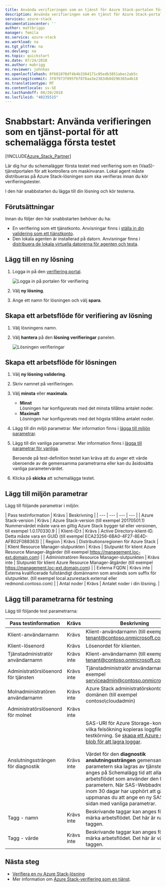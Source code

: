 ```yaml
---
title: Använda verifieringen som en tjänst för Azure Stack-portalen för att schemalägga första testet | Microsoft Docs
description: Använda verifieringen som en tjänst för Azure Stack-portalen för att schemalägga första testet.
services: azure-stack
documentationcenter: ''
author: mattbriggs
manager: femila
ms.service: azure-stack
ms.workload: na
ms.tgt_pltfrm: na
ms.devlang: na
ms.topic: quickstart
ms.date: 07/24/2018
ms.author: mabrigg
ms.reviewer: johnhas
ms.openlocfilehash: 0f681070df4b4b3384171c05edb3851abec2ab5c
ms.sourcegitcommit: 3f8f973f095f6f878aa3e2383db0d296365a4b18
ms.translationtype: MT
ms.contentlocale: sv-SE
ms.lasthandoff: 08/20/2018
ms.locfileid: "40235515"
---
```

# <a name="quickstart-use-the-validation-as-a-service-portal-to-schedule-your-first-test"></a>Snabbstart: Använda verifieringen som en tjänst-portal för att schemalägga första testet

[!INCLUDE[Azure_Stack_Partner](./includes/azure-stack-partner-appliesto.md)]

Lär dig hur du schemalägger första testet med verifiering som en (VaaS)-tjänstportalen för att kontrollera om maskinvaran. Lokal agent måste distribueras på Azure Stack-lösningen som ska verifieras innan du kör verifieringstester.

I den här snabbstarten du lägga till din lösning och kör testerna.

## <a name="prerequisites"></a>Förutsättningar

Innan du följer den här snabbstarten behöver du ha:
 - En verifiering som ett tjänstkonto. Anvisningar finns i [ställa in din validering som ett tjänstkonto](azure-stack-vaas-set-up-account.md).  
- Den lokala agenten är installerad på datorn. Anvisningar finns i [distribuera de lokala virtuella datorerna för agenten och testa](azure-stack-vaas-test-vm.md).

## <a name="add-a-new-solution"></a>Lägg till en ny lösning

1. Logga in på den [verifiering portal](https://azurestackvalidation.com).

    ![Logga in på portalen för verifiering](media/vaas_portalsignin.png)  

2. Välj **ny lösning**.
3. Ange ett namn för lösningen och välj **spara**.

## <a name="create-a-solution-validation-workflow"></a>Skapa ett arbetsflöde för verifiering av lösning

1. Välj lösningens namn.
2. Välj **hantera** på den **lösning verifieringar** panelen.

    ![Lösningen verifieringar](media/image2.png)

## <a name="create-a-solution-workflow"></a>Skapa ett arbetsflöde för lösningen

1. Välj **ny lösning validering**.
2. Skriv namnet på verifieringen.
3. Välj **minsta** eller **maximala**.  
    - **Minst**  
    Lösningen har konfigurerats med det minsta tillåtna antalet noder.  
    - **Maximalt**  
    Lösningen har konfigurerats med det högsta tillåtna antalet noder.
4. Lägg till din miljö parametrar. Mer information finns i [lägga till miljön parametrar](#add-environmental-parameters).
5. Lägg till din vanliga parametrar. Mer information finns i [lägga till parametrar för vanliga](#add-common-test-parameters).

    Beroende på test-definition testet kan kräva att du anger ett värde oberoende av de gemensamma parametrarna eller kan du åsidosätta vanliga parametervärdet.
6. Klicka på **skicka** att schemalägga testet.

## <a name="add-environmental-parameters"></a>Lägg till miljön parametrar

Lägg till följande parametrar i miljön:

| Pass testinformation | Krävs | Beskrivning |
| --- | --- | --- | --- |
| Azure Stack-version | Krävs | Azure Stack-version (till exempel 20170501.1) Nummervärdet måste vara en giltig Azure Stack bygger tal eller versionen, till exempel 1.0.170330.9 |
| Klient-ID:t | Krävs | Active Directory-klient-ID. Detta måste vara en GUID (till exempel ECA23256-6BA0-4F27-8E4D-AFB02F088363) |
| Region | Krävs | Distributionsregionen för Azure Stack |
| Klient Resource Manager-slutpunkten | Krävs | Slutpunkt för klient Azure Resource Manager-åtgärder (till exempel https://management.loc-ext.domain.com) |
| Administratören Resource Manager-slutpunkten | Krävs inte | Slutpunkt för klient Azure Resource Manager-åtgärder (till exempel https://management.loc-ext.domain.com) |
| Externa FQDN | Krävs inte | Externa kvalificerade fullständigt domännamn som används som suffix för slutpunkter. (till exempel local.azurestack.external eller redmond.contoso.com) |
| Antal noder | Krävs | Antalet noder i din lösning. |

## <a name="add-common-test-parameters"></a>Lägg till parametrarna för testning

Lägg till följande test parametrarna:

| Pass testinformation | Krävs | Beskrivning |
| --- | --- | --- |
| Klient-användarnamn | Krävs | Klient-användarnamn (till exempel tenant@contoso.onmicrosoft.com) |
| Klient-lösenord | Krävs | Lösenordet för klienten. |
| Tjänstadministratör användarnamn | Krävs inte | Klient-användarnamn (till exempel tenant@contoso.onmicrosoft.com) |
| Administratörslösenord för tjänsten | Krävs inte | Tjänstadministratör användarnamn (till exempel serviceadmin@contoso.onmicrosoft.com) |
| Molnadministratören användarnamn | Krävs inte | Azure Stack administratörskonto i domänen (till exempel contoso\cloudadmin) |
| Administratörslösenord för molnet | Krävs inte | |
|  Anslutningssträngen för diagnostik | Krävs inte | SAS-URI för Azure Storage-kontot på vilka felsökning kopieras loggfilerna vid testkörning. Se [skapa ett Azure storage-blob för att lagra loggar](azure-stack-vaas-set-up-account.md#create-an-azure-storage-blob-to-store-logs). <br><br>Värdet för den **diagnostik anslutningssträngen** gemensamma parametern ska lagras av tjänsten och anges på Schemalägg tid att alla tester i arbetsflödet som använder den här parametern. När SAS-Webbadressen är inom 30 dagar har upphört att gälla, uppmanas du att ange en ny SAS-URL på sidan med vanliga parametrar. |
| Tagg - namn | Krävs inte |  Beskrivande taggar kan anges för att märka arbetsflödet. Det här är namnet på taggen. |
| Tagg - värde | Krävs inte | Beskrivande taggar kan anges för att märka arbetsflödet. Det här är värdet för taggen. |

## <a name="next-steps"></a>Nästa steg

- [Verifiera en ny Azure Stack-lösning](azure-stack-vaas-validate-solution-new.md)  
- Mer information om [Azure Stack-verifiering som en tjänst](https://docs.microsoft.com/azure/azure-stack/partner).
